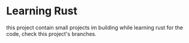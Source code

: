 # Learning Rust

this project contain small projects im building while learning rust
for the code, check this project's branches.
